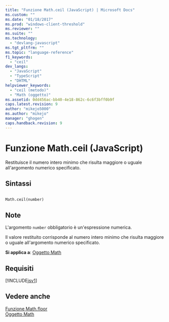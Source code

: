 ```yaml
---
title: "Funzione Math.ceil (JavaScript) | Microsoft Docs"
ms.custom: ""
ms.date: "01/18/2017"
ms.prod: "windows-client-threshold"
ms.reviewer: ""
ms.suite: ""
ms.technology: 
  - "devlang-javascript"
ms.tgt_pltfrm: ""
ms.topic: "language-reference"
f1_keywords: 
  - "ceil"
dev_langs: 
  - "JavaScript"
  - "TypeScript"
  - "DHTML"
helpviewer_keywords: 
  - "ceil (metodo)"
  - "Math (oggetto)"
ms.assetid: 0dd456ac-bb40-4e18-862c-6c6f3bff0b9f
caps.latest.revision: 9
author: "mikejo5000"
ms.author: "mikejo"
manager: "ghogen"
caps.handback.revision: 9
---
```

# Funzione Math.ceil (JavaScript)
Restituisce il numero intero minimo che risulta maggiore o uguale all'argomento numerico specificato.  
  
## Sintassi  
  
```  
  
Math.ceil(number)   
```  
  
## Note  
 L'argomento `number` obbligatorio è un'espressione numerica.  
  
 Il valore restituito corrisponde al numero intero minimo che risulta maggiore o uguale all'argomento numerico specificato.  
  
 **Si applica a**: [Oggetto Math](../../javascript/reference/math-object-javascript.md)  
  
## Requisiti  
 [!INCLUDE[jsv1](../../javascript/misc/includes/jsv1-md.md)]  
  
## Vedere anche  
 [Funzione Math.floor](../../javascript/reference/math-floor-function-javascript.md)   
 [Oggetto Math](../../javascript/reference/math-object-javascript.md)
